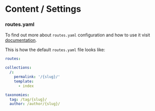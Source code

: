 # Content / Settings

### routes.yaml

To find out more about `routes.yaml` configuration and how to use it visit [documentation](https://ghost.org/docs/api/v2/handlebars-themes/routing/).

This is how the default `routes.yaml` file looks like:

```yaml
routes:

collections:
  /:
    permalink: '/{slug}/'
    template:
      - index

taxonomies:
  tag: /tag/{slug}/
  author: /author/{slug}/
```
